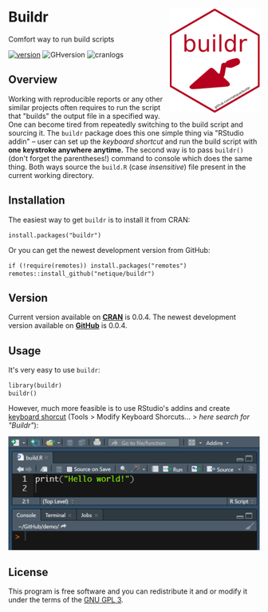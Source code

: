 # Buildr <img src="inst/rstudio/logo.png" align="right" width=180/> 
Comfort way to run build scripts

[![version](https://www.r-pkg.org/badges/version/buildr)](https://CRAN.R-project.org/package=buildr)
![GHversion](https://img.shields.io/github/release/netique/buildr.svg)
![cranlogs](https://cranlogs.r-pkg.org/badges/grand-total/buildr)

## Overview
Working with reproducible reports or any other similar projects often requires to run the script that "builds" the output file in a specified way. One can become tired from repeatedly switching to the build script and sourcing it.
The `buildr` package does this one simple thing via "RStudio addin" – user can set up the *keyboard shortcut* and run the build script with **one keystroke anywhere anytime.** The second way is to pass `buildr()` (don't forget the parentheses!) command to console which does the same thing. Both ways source the `build.R` (case *insensitive*) file present in the current working directory.

## Installation
The easiest way to get `buildr` is to install it from CRAN:
```
install.packages("buildr")
```

Or you can get the newest development version from GitHub:
```
if (!require(remotes)) install.packages("remotes")
remotes::install_github("netique/buildr")
```
## Version
Current version available on [**CRAN**](https://CRAN.R-project.org/package=buildr) is 0.0.4. 
The newest development version available on [**GitHub**](https://github.com/netique/buildr) is 0.0.4.<br>

## Usage
It's very easy to use `buildr`:
```
library(buildr)
buildr()
```

However, much more feasible is to use RStudio's addins and create [keyboard shorcut](http://rstudio.github.io/rstudioaddins/#keyboard-shorcuts) (Tools > Modify Keyboard Shorcuts... > *here search for "Buildr"*):

![](addins_showcase.gif)

## License
This program is free software and you can redistribute it and or modify it under the terms of the [GNU GPL 3](https://www.gnu.org/licenses/gpl-3.0.en.html).
